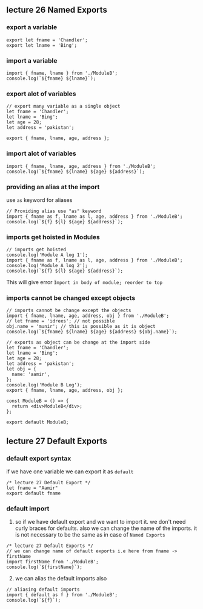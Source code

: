 ## lecture 26 Named Exports

### export a variable

```
export let fname = 'Chandler';
export let lname = 'Bing';
```

### import a variable

```
import { fname, lname } from './ModuleB';
console.log(`${fname} ${lname}`);
```

### export alot of variables

```
// export many variable as a single object
let fname = 'Chandler';
let lname = 'Bing';
let age = 28;
let address = 'pakistan';

export { fname, lname, age, address };
```

### import alot of variables

```
import { fname, lname, age, address } from './ModuleB';
console.log(`${fname} ${lname} ${age} ${address}`);
```

### providing an alias at the import

use `as` keyword for aliases

```
// Providing alias use "as" keyword
import { fname as f, lname as l, age, address } from './ModuleB';
console.log(`${f} ${l} ${age} ${address}`);
```

### imports get hoisted in Modules

```
// imports get hoisted
console.log('Module A log 1');
import { fname as f, lname as l, age, address } from './ModuleB';
console.log('Module A log 2');
console.log(`${f} ${l} ${age} ${address}`);
```

This will give error `Import in body of module; reorder to top`

### imports cannot be changed except objects

```
// imports cannot be change except the objects
import { fname, lname, age, address, obj } from './ModuleB';
// let fname = 'idrees'; // not possible
obj.name = 'munir'; // this is possible as it is object
console.log(`${fname} ${lname} ${age} ${address} ${obj.name}`);
```

```
// exports as object can be change at the import side
let fname = 'Chandler';
let lname = 'Bing';
let age = 28;
let address = 'pakistan';
let obj = {
  name: 'aamir',
};
console.log('Module B Log');
export { fname, lname, age, address, obj };

const ModuleB = () => {
  return <div>ModuleB</div>;
};

export default ModuleB;
```

## lecture 27 Default Exports

### default export syntax

if we have one variable we can export it as `default`

```
/* lecture 27 Default Export */
let fname = "Aamir"
export default fname
```

### default import

1. so if we have default export and we want to import it. we don't need curly braces for defaults. also we can change the name of the imports. it is not necessary to be the same as in case of `Named Exports`

```
/* lecture 27 Default Exports */
// we can change name of default exports i.e here from fname -> firstName
import firstName from './ModuleB';
console.log(`${firstName}`);
```

2. we can alias the default imports also

```
// aliasing default imports
import { default as f } from './ModuleB';
console.log(`${f}`);
```
